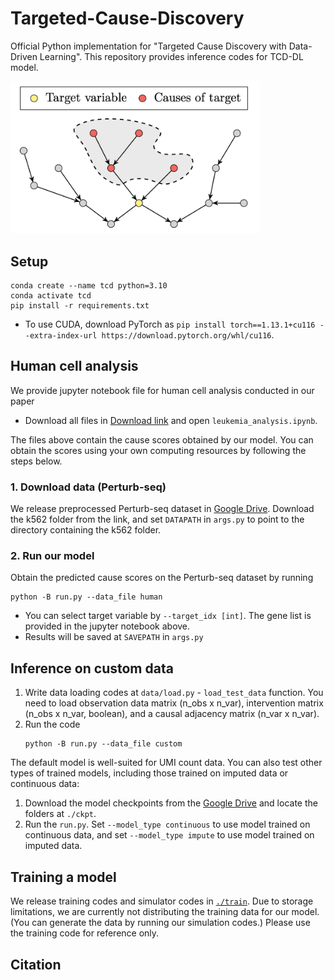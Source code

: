 # Targeted-Cause-Discovery
Official Python implementation for "Targeted Cause Discovery with Data-Driven Learning". This repository provides inference codes for TCD-DL model.

<img src="./image/main.png" width="400">


## Setup
```
conda create --name tcd python=3.10
conda activate tcd
pip install -r requirements.txt
```
- To use CUDA, download PyTorch as `pip install torch==1.13.1+cu116 --extra-index-url https://download.pytorch.org/whl/cu116`.


## Human cell analysis
We provide jupyter notebook file for human cell analysis conducted in our paper
- Download all files in [Download link](https://drive.google.com/drive/folders/1_oW92QeXaJyns0i4DMRn67p58XZmwtiq?usp=share_link) and open `leukemia_analysis.ipynb`.

The files above contain the cause scores obtained by our model. You can obtain the scores using your own computing resources by following the steps below.

### 1. Download data (Perturb-seq)
We release preprocessed Perturb-seq dataset in [Google Drive](https://drive.google.com/drive/folders/10EFQHRdPUxQa_Ux3v9PZvfVnRO74U6dL?usp=share_link). Download the k562 folder from the link, and set `DATAPATH` in `args.py` to point to the directory containing the k562 folder.

### 2. Run our model
Obtain the predicted cause scores on the Perturb-seq dataset by running
```
python -B run.py --data_file human
```
- You can select target variable by `--target_idx [int]`. The gene list is provided in the jupyter notebook above.
- Results will be saved at `SAVEPATH` in `args.py`


## Inference on custom data
1. Write data loading codes at `data/load.py` - `load_test_data` function. You need to load observation data matrix (n_obs x n_var), intervention matrix (n_obs x n_var, boolean), and a causal adjacency matrix (n_var x n_var).
2. Run the code 
    ```
    python -B run.py --data_file custom
    ```

The default model is well-suited for UMI count data. You can also test other types of trained models, including those trained on imputed data or continuous data: 
1. Download the model checkpoints from the [Google Drive](https://drive.google.com/drive/folders/1ceCsC3w8HR-2Bl3dNWh7RsEm8L9dGixH?usp=share_link) and locate the folders at `./ckpt`. 
2. Run the `run.py`. Set `--model_type continuous` to use model trained on continuous data, and set `--model_type impute` to use model trained on imputed data.


## Training a model
We release training codes and simulator codes in [`./train`](https://github.com/snu-mllab/Targeted-Cause-Discovery/tree/main/train). Due to storage limitations, we are currently not distributing the training data for our model. (You can generate the data by running our simulation codes.) Please use the training code for reference only.


## Citation
```
```
